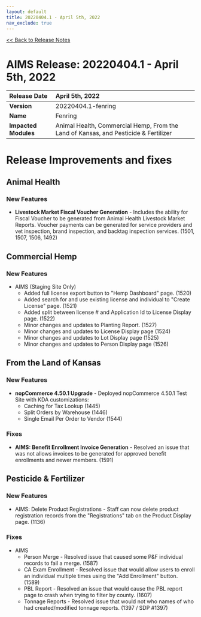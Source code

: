 ```yaml
---
layout: default
title: 20220404.1 - April 5th, 2022
nav_exclude: true
---
```

[<< Back to Release Notes](/aims-docs/docs/release/)

# AIMS Release: 20220404.1 - April 5th, 2022

| **Release Date** | April 5th, 2022 |
| :--- | :--- |
| **Version** | 20220404.1-fenring |
| **Name** | Fenring |
| **Impacted Modules** | Animal Health, Commercial Hemp, From the Land of Kansas, and Pesticide & Fertilizer |


# Release Improvements and fixes

## **Animal Health**

### New Features

- **Livestock Market Fiscal Voucher Generation** - Includes the ability for Fiscal Voucher to be generated from Animal Health Livestock Market Reports.  Voucher payments can be generated for service providers and vet inspection, brand inspection, and backtag inspection services. (1501, 1507, 1506, 1492)

## **Commercial Hemp**

### New Features

- AIMS (Staging Site Only)
    - Added full license export button to "Hemp Dashboard" page. (1520)
    - Added search for and use existing license and individual to "Create License" page. (1521)
    - Added split between license # and Application Id to License Display page. (1522)
    - Minor changes and updates to Planting Report. (1527)
    - Minor changes and updates to License Display page (1524)
    - Minor changes and updates to Lot Display page (1525)
    - Minor changes and updates to Person Display page (1526)

## **From the Land of Kansas**

### New Features

- **nopCommerce 4.50.1 Upgrade** - Deployed nopCommerce 4.50.1 Test Site with KDA customizations:
    - Caching for Tax Lookup (1445)
    - Split Orders by Warehouse (1446)
    - Single Email Per Order to Vendor (1544)

### Fixes

- **AIMS: Benefit Enrollment Invoice Generation** - Resolved an issue that was not allows invoices to be generated for approved benefit enrollments and newer members. (1591)

## **Pesticide & Fertilizer**

### New Features

- AIMS: Delete Product Registrations - Staff can now delete product registration records from the "Registrations" tab on the Product Display page. (1136)

### Fixes

- AIMS
    - Person Merge - Resolved issue that caused some P&F individual records to fail a merge. (1587)
    - CA Exam Enrollment - Resolved issue that would allow users to enroll an individual multiple times using the "Add Enrollment" button. (1589)
    - PBL Report - Resolved an issue that would cause the PBL report page to crash when trying to filter by county. (1607)
    - Tonnage Reports - Resolved issue that would not who names of who had created/modified tonnage reports. (1397 / SDP #1397)

